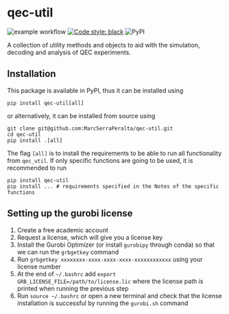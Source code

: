 # qec-util

![example workflow](https://github.com/MarcSerraPeralta/qec-util/actions/workflows/actions.yaml/badge.svg)
[![Code style: black](https://img.shields.io/badge/code%20style-black-000000.svg)](https://github.com/psf/black)
![PyPI](https://img.shields.io/pypi/v/qec_util?label=pypi%20package)

A collection of utility methods and objects to aid with the simulation, decoding and analysis of QEC experiments.


## Installation

This package is available in PyPI, thus it can be installed using
```
pip install qec-util[all]
```
or alternatively, it can be installed from source using
```
git clone git@github.com:MarcSerraPeralta/qec-util.git
cd qec-util
pip install .[all]
```
The flag `[all]` is to install the requirements to be able to run all functionality from `qec_util`.
If only specific functions are going to be used, it is recommended to run
```
pip install qec-util
pip install ... # requirements specified in the Notes of the specific functions
```

## Setting up the gurobi license

1. Create a free academic account
2. Request a license, which will give you a license key
3. Install the Gurobi Optimizer (or install `gurobipy` through conda) so that we can run the `grbgetkey` command
4. Run `grbgetkey xxxxxxxx-xxxx-xxxx-xxxx-xxxxxxxxxxxx` using your license number
5. At the end of `~/.bashrc` add `export GRB_LICENSE_FILE=/path/to/license.lic` where the license path is printed when running the previous step
6. Run `source ~/.bashrc` or open a new terminal and check that the license installation is successful by running the `gurobi.sh` command
